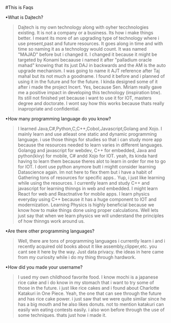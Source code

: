 #This is Faqs

•What is Dajtech?

>Dajtech is my own technology along with oyher tecchnologies existing.
It is not a company or a business. Its how i make things better. 
I meant its more of an upgrading type of technology where i use present,past and future resources.
It goes along in time and with time so naming it as a technology would count.
It was named "MAJAD" before but i changed it.
I changed it because it might be targeted by Konami becaause i named it after "palladium oracle mahad"
knowing that its just DAJ in backwards and the AM is the auto upgrade mechanism.
I was going to name it AJT reference after Taj mahal but its not much a goodname.
I found it before and i planned of using it in the future and for the future.
I kinda designed some of it after i made the project Incert.
Yes, because Sen. Miriam really gave me a positive impact in developing this technology (inspiration btw).
Its still not finished yet because i want to use it for IOT, masters degree and doctorate.
I wont say how this works because thats really inapropriate and confidential.

•How many programming language do you know?

>I learned Java,C#,Python,C,C++,Cobol,Javascript,Golang and Xojo.
I mainly learn and use atleast one static and dynamic programming language.
i use those things for studies so that i can study more app because the resources needed to learn varies in different languages.
Golangg and javascript for webdev,  C++ for embedded, Java and python(kivy) for mobile, C# andd Xojo for IOT.
yeah, its kinda hard having to learn them because theres alot to learn in order for me to go for IOT.
I dont use python anymore butt i mightt consider learning Datascience again.
Im not here to flex them but i have a habit of Gathering tons of resources for specific apps.. 
Yup, i just like learning while using the resources.
I currently learn and study C++ and javascript for learning thinngs in web  and embedded.
I might learn React for web and Reactnative for mobile apps.
I learn physics everyday using C++ because it has a huge component to IOT and modernization.
Learning Physics is highly beneficial because we know how to make things done using proper calculations.
Well lets just say that when we learn physics we will understand the principles of how thinngs work around us.

•Are there other programming languages?

>Well, there are tons of programming languages i currently learn i and i recently acquired old books about it like assembly,clipper,etc.
you cant see it here by the way.
Just data privacy. 
the ideas in here came from my curiosity while i do my thing through hardwork. 

•How did you made your username?

>I used my own childhood favorite food. 
I know mochi is a japanese rice cake and i do know in my stomach that i want to try some of those in the future.
i just like rice cakes and i found about Charlotte Katakuri in One Piece.
Yeah, the one that can see through the future and has rice cake power.
i just saw that we were quite similar since he has a big mouth and he also likes donuts.
not to mention katakuri can easily win eating contests easily.
i also won before through the use of some techniques.
thats just how i made it.

